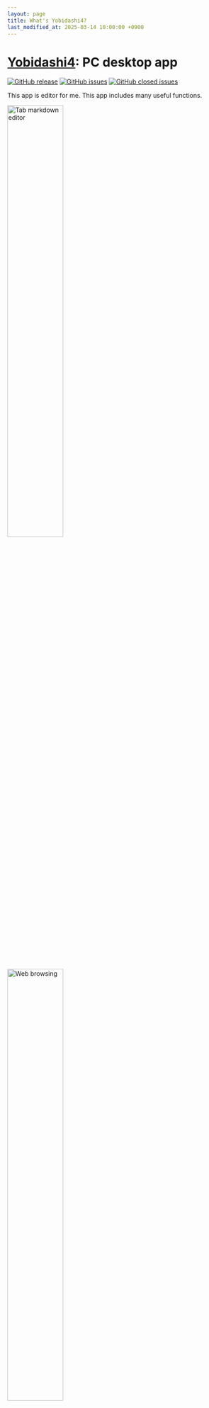 ```yaml
---
layout: page
title: What's Yobidashi4?
last_modified_at: 2025-03-14 10:00:00 +0900
---
```

# [Yobidashi4](https://github.com/toastkidjp/Yobidashi4): PC desktop app
[![GitHub release](https://img.shields.io/github/release/toastkidjp/Yobidashi4.svg)](https://github.com/toastkidjp/Yobidashi4/releases)
[![GitHub issues](https://img.shields.io/github/issues/toastkidjp/Yobidashi4.svg)](https://github.com/toastkidjp/Yobidashi4/issues)
[![GitHub closed issues](https://img.shields.io/github/issues-closed/toastkidjp/Yobidashi4.svg)](https://github.com/toastkidjp/Yobidashi4/issues?q=is%3Aissue+is%3Aclosed)

This app is editor for me. This app includes many useful functions.

<a href="{{ '/assets/image/yobidashi4/editor.png' }}"><img src="{{ '/assets/image/yobidashi4/editor.png' }}" alt="Tab markdown editor" width="50%" height="50%"></a>
<a href="{{ '/assets/image/yobidashi4/web-browser.png' }}"><img src="{{ '/assets/image/yobidashi4/web-browser.png' }}" alt="Web browsing" width="50%" height="50%"></a>
<a href="{{ '/assets/image/yobidashi4/loan.png' }}"><img src="{{ '/assets/image/yobidashi4/loan.png' }}" alt="Loan calculator" width="50%" height="50%"></a>


- Tab editor (optimized for writing Markdown, enable to highlighing and preview)
- Tab web browsing (powered by Chromium embedded)
- Full-text search
- Aggregation
- Value converter tools (likes [this web app](https://toastkidjp.github.io/loan.html))
- Slideshow
- Calendar
- Loan calculator

## Runtime environment
Java 17 and over.

## Architecture
Layered architecture

This app contains 3 layer.

- domain
- presentaion: This layer cannot reference infrastructure directly.
- infrastructure: This layer contains implementation of domain code.


```
domain         presentation
  ↑                |
  ｜                |
infrastructure  ×←
```

And, presentation layer is written by MVVM pattern.

```
Composable function ---> ViewModel
```

ViewModel does not mean an AAC component. These just contains only states and logics.
It makes easier for writing unit test, and keeping simple UI code.

## Tech stack
- Kotlin
- [Jetpack Compose Multiplatform](https://github.com/JetBrains/compose-multiplatform)
- [Koin](https://insert-koin.io/): Lightweight and dynamic dependency injection framework for Kotlin
- [Kover](https://github.com/Kotlin/kotlinx-kover): Coverage calculation tool

## Unit test code coverage
Over 90%

| Category | Coverage(%)
|:---|:---
| Class | 98% (641/654)
| Method | 96.4% (2060/2138)
| Branch | 90.4% (2827/3128)
| Line | 99.4% (7861/7912)
| Instruction | 98.5% (69498/70536)

Calculated by Kover.

# Other

## Why does this app name contain "4"?

1. [(Deprecated) Yobidashi 1](https://github.com/toastkidjp/Yobidashi): This app had been written with Java and JavaFX(8).
2. [Yobidashi 2](https://github.com/toastkidjp/Yobidashi_kt): Android app
3. [(Deprecated) Yobidashi Compact](https://github.com/toastkidjp/yobidashi_compact): Simple tool for management my articles. This app has been written by Swing.
4. This app.

Generally in Japan, the number 4 is considered unlucky, but I don't think so.

